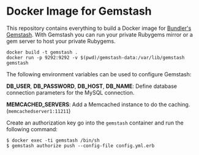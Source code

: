 # Docker Image for Gemstash

This repository contains everything to build a Docker image for [Bundler's Gemstash](https://github.com/bundler/gemstash). With Gemstash you can run your private Rubygems mirror or a gem server to host your private Rubygems.

    docker build -t gemstash .
    docker run -p 9292:9292 -v $(pwd)/gemstash-data:/var/lib/gemstash gemstash

The following environment variables can be used to configure Gemstash:

**DB_USER**, **DB_PASSWORD**, **DB_HOST**, **DB_NAME**: Define database connection parameters for the MySQL connection.

**MEMCACHED_SERVERS**: Add a Memcached instance to do the caching. (`memcachedserver1:11211`)

Create an authorization key go into the `gemstash` container and run the following command:

    $ docker exec -ti gemstash /bin/sh
    $ gemstash authorize push --config-file config.yml.erb
